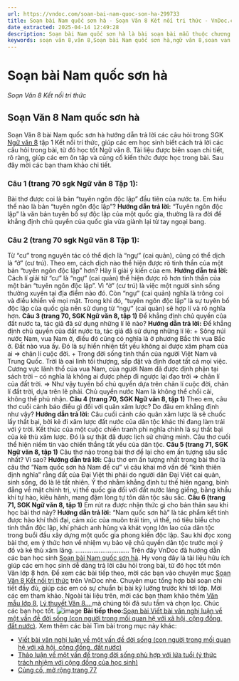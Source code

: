 ```yaml
---
url: https://vndoc.com/soan-bai-nam-quoc-son-ha-299733
title: Soạn bài Nam quốc sơn hà - Soạn Văn 8 Kết nối tri thức - VnDoc.com
date_extracted: 2025-04-14 12:49:28
description: Soạn bài Nam quốc sơn hà là bài soạn bài mẫu thuộc chương trình Ngữ văn lớp 8 KNTT học kì 1. Mời các bạn cùng tham khảo bài soạn để chuẩn bị cho bài học sắp tới của mình.
keywords: soạn văn 8,văn 8,Soạn bài Nam quốc sơn hà,ngữ văn 8,soan van 8,soạn văn lớp 8,giải văn 8,soạn văn 8 tập 1,soạn văn 8 Nam quốc sơn hà,soạn Nam quốc sơn hà,soạn văn 8 kết nối tri thức,văn 8 chân trời sáng tạo,ngữ văn 8 kết nối tri thức,Nam quốc sơn hà,soạn bài Nam quốc sơn hàlớp 8,soạn văn 8 kntt,văn 8 kết nối tri thức
---
```


# Soạn bài Nam quốc sơn hà
 _Soạn Văn 8 Kết nối tri thức_
## Soạn Văn 8 Nam quốc sơn hà
Soạn Văn 8 bài Nam quốc sơn hà hướng dẫn trả lời các câu hỏi trong SGK [Ngữ văn 8](<https://vndoc.com/ngu-van-lop8>) tập 1 Kết nối tri thức, giúp các em học sinh biết cách trả lời các câu hỏi trong bài, từ đó học tốt Ngữ văn 8. Tài liệu được biên soạn chi tiết, rõ ràng, giúp các em ôn tập và củng cố kiến thức được học trong bài. Sau đây mời các bạn tham khảo chi tiết.
### Câu 1 \(trang 70 sgk Ngữ văn 8 Tập 1\):
Bài thơ được coi là bản “tuyên ngôn độc lập” đầu tiên của nước ta. Em hiểu thế nào là bản “tuyên ngôn độc lập”?
**Hướng dẫn trả lời:**
“Tuyên ngôn độc lập” là văn bản tuyên bố sự độc lập của một quốc gia, thường là ra đời để khẳng định chủ quyền của quốc gia vừa giành lại từ tay ngoại bang.
### Câu 2 \(trang 70 sgk Ngữ văn 8 Tập 1\):
Từ “cư” trong nguyên tác có thể dịch là “ngự” \(cai quản\), cũng có thể dịch là “ở” \(cư trú\). Theo em, cách dịch nào thể hiện được rõ tinh thần của một bản “tuyên ngôn độc lập” hơn? Hãy lí giải ý kiến của em.
**Hướng dẫn trả lời:**
Cách lí giải từ “cư” là “ngự” \(cai quản\) thể hiện được rõ hơn tinh thần của một bản “tuyên ngôn độc lập”. Vì “ở” \(cư trú\) là việc một người sinh sống thường xuyên tại địa điểm nào đó. Còn “ngự” \(cai quản\) nghĩa là trông coi và điều khiển về mọi mặt. Trong khi đó, “tuyên ngôn độc lập” là sự tuyên bố độc lập của quốc gia nên sử dụng từ “ngự” \(cai quản\) sẽ hợp lí và rõ nghĩa hơn.
**Câu 3 \(trang 70, SGK Ngữ văn 8, tập 1\)**
Để khẳng định chủ quyền của đất nước ta, tác giả đã sử dụng những lí lẽ nào?
**Hướng dẫn trả lời:**
Để khẳng định chủ quyền của đất nước ta, tác giả đã sử dụng những lí lẽ:
\+ Sông núi nước Nam, vua Nam ở, điều đó cũng có nghĩa là ở phương Bắc thì vua Bắc ở. Đất nào vua ấy. Đó là sự hiển nhiên tất yếu không ai được xâm phạm của ai => chân lí cuộc đời.
\+ Trong đời sống tinh thần của người Việt Nam và Trung Quốc. Trời là oai linh tối thượng, sắp đặt và định đoạt tất cả mọi việc. Cương vực lãnh thổ của vua Nam, của người Nam đã được định phận tại  sách trời – có nghĩa là không ai được phép đi ngược lại đạo trời => chân lí của đất trời.
=> Như vậy tuyên bố chủ quyền dựa trên chân lí cuộc đời, chân lí đất trời, dựa trên lẽ phải. Chủ quyền nước Nam là không thể chối cãi, không thể phủ nhận.
**Câu 4 \(trang 70, SGK Ngữ văn 8, tập 1\)**
Theo em, câu thơ cuối cảnh báo điều gì đối với quân xâm lược? Do đâu em khẳng định như vậy?
**Hướng dẫn trả lời:**
Câu cuối cảnh cáo quân xâm lược là sẽ chuốc lấy thất bại, bởi kẻ đi xâm lược đất nước của dân tộc khác thì đang làm trái với ý trời. Kết thúc của một cuộc chiến tranh phi nghĩa chính là sự thất bại của kẻ thù xâm lược. Đó là sự thật đã được lịch sử chứng minh. Câu thơ cuối thể hiện niềm tin vào chiến thắng tất yếu của dân tộc.
**Câu 5 \(trang 71, SGK Ngữ văn 8, tập 1\)**
Câu thơ nào trong bài thơ để lại cho em ấn tượng sâu sắc nhất? Vì sao?
**Hướng dẫn trả lời:**
Câu thơ em ấn tượng nhất trong bài thơ là câu thơ “Nam quốc sơn hà Nam đế cư” vì câu khai mở vấn đề “kinh thiên định nghĩa” rằng đất của Đại Việt thì phải do người dân Đại Việt cai quản, sinh sống, đó là lẽ tất nhiên. Ý thơ nhằm khẳng định tư thế hiên ngang, bình đẳng về mặt chính trị, vị thế quốc gia đối với đất nước láng giềng, bằng khẩu khí tự hào, kiêu hãnh, mang đậm lòng tự tôn dân tộc sâu sắc.
**Câu 6 \(trang 71, SGK Ngữ văn 8, tập 1\)**
Em rút ra được nhận thức gì cho bản thân sau khi học bài thơ này?
**Hướng dẫn trả lời:**
“Nam quốc sơn hà” là tác phẩm kết tinh được hào khí thời đại, cảm xúc của muôn trái tim, vì thế, nó tiêu biểu cho tinh thần độc lập, khí phách anh hùng và khát vọng lớn lao của dân tộc trong buổi đầu xây dựng một quốc gia phong kiến độc lập. Sau khi đọc xong bài thơ, em ý thức hơn về nhiệm vụ bảo vệ chủ quyền dân tộc trước mọi ý đồ và kẻ thù xâm lăng.
..............................
Trên đây VnDoc đã hướng dẫn các bạn học sinh [Soạn bài Nam quốc sơn hà](<https://vndoc.com/soan-bai-nam-quoc-son-ha-299733>). Hy vọng đây là tài liệu hữu ích giúp các em học sinh dễ dàng trả lời câu hỏi trong bài, từ đó học tốt môn Văn lớp 8 hơn. Để xem các bài tiếp theo, mời các bạn vào chuyên mục [Soạn Văn 8 Kết nối tri thức](<https://vndoc.com/ngu-van-8-ket-noi-tri-thuc>) trên VnDoc nhé. Chuyên mục tổng hợp bài soạn chi tiết đầy đủ, giúp các em có sự chuẩn bị bài kỹ lưỡng trước khi tới lớp. Mời các em tham khảo.
Ngoài tài liệu trên, mời các bạn tham khảo thêm [Văn mẫu lớp 8](<https://vndoc.com/van-mau-lop8>), [Lý thuyết Văn 8... ](<https://vndoc.com/ly-thuyet-ngu-van8>)mà chúng tôi đã sưu tầm và chọn lọc. Chúc các bạn học tốt.
![image](https://i.vdoc.vn/data/image/2022/08/26/ban-tay.svg) **Bài tiếp theo:**[Soạn bài Viết bài văn nghị luận về một vấn đề đời sống \(con người trong mối quan hệ với xã hội, cộng đồng, đất nước\)](<https://vndoc.com/soan-bai-viet-bai-van-nghi-luan-ve-mot-van-de-doi-song-con-nguoi-trong-moi-quan-he-voi-xa-hoi-cong-dong-dat-nuoc-299757>).
Xem thêm các bài Tìm bài trong mục này khác:
  * [Viết bài văn nghị luận về một vấn đề đời sống \(con người trong mối quan hệ với xã hội, cộng đồng, đất nước\)](</soan-bai-viet-bai-van-nghi-luan-ve-mot-van-de-doi-song-con-nguoi-trong-moi-quan-he-voi-xa-hoi-cong-dong-dat-nuoc-299757>)
  * [Thảo luận về một vấn đề trong đời sống phù hợp với lứa tuổi \(ý thức trách nhiệm với cộng đồng của học sinh\) ](</soan-bai-thao-luan-ve-mot-van-de-trong-doi-song-phu-hop-voi-lua-tuoi-y-thuc-trach-nhiem-voi-cong-dong-cua-hoc-sinh-299766>)
  * [Củng cố, mở rộng trang 77 ](</soan-bai-cung-co-mo-rong-trang-77-tap-1-ket-noi-tri-thuc-299767>)

